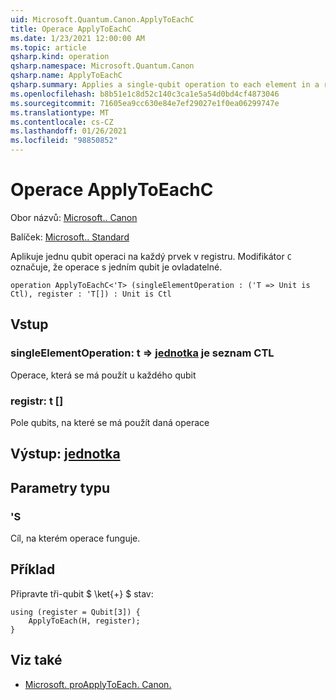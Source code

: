 ```yaml
---
uid: Microsoft.Quantum.Canon.ApplyToEachC
title: Operace ApplyToEachC
ms.date: 1/23/2021 12:00:00 AM
ms.topic: article
qsharp.kind: operation
qsharp.namespace: Microsoft.Quantum.Canon
qsharp.name: ApplyToEachC
qsharp.summary: Applies a single-qubit operation to each element in a register. The modifier `C` indicates that the single-qubit operation is controllable.
ms.openlocfilehash: b8b51e1c8d52c140c3ca1e5a54d0bd4cf4873046
ms.sourcegitcommit: 71605ea9cc630e84e7ef29027e1f0ea06299747e
ms.translationtype: MT
ms.contentlocale: cs-CZ
ms.lasthandoff: 01/26/2021
ms.locfileid: "98850852"
---
```

# <a name="applytoeachc-operation"></a>Operace ApplyToEachC

Obor názvů: [Microsoft.. Canon](xref:Microsoft.Quantum.Canon)

Balíček: [Microsoft.. Standard](https://nuget.org/packages/Microsoft.Quantum.Standard)


Aplikuje jednu qubit operaci na každý prvek v registru.
Modifikátor `C` označuje, že operace s jedním qubit je ovladatelné.

```qsharp
operation ApplyToEachC<'T> (singleElementOperation : ('T => Unit is Ctl), register : 'T[]) : Unit is Ctl
```


## <a name="input"></a>Vstup

### <a name="singleelementoperation--t--unit--is-ctl"></a>singleElementOperation: t => [jednotka](xref:microsoft.quantum.lang-ref.unit)  je seznam CTL

Operace, která se má použít u každého qubit


### <a name="register--t"></a>registr: t []

Pole qubits, na které se má použít daná operace



## <a name="output--unit"></a>Výstup: [jednotka](xref:microsoft.quantum.lang-ref.unit)



## <a name="type-parameters"></a>Parametry typu

### <a name="t"></a>'S

Cíl, na kterém operace funguje.

## <a name="example"></a>Příklad

Připravte tři-qubit $ \ket{+} $ stav:

```qsharp
using (register = Qubit[3]) {
    ApplyToEach(H, register);
}
```

## <a name="see-also"></a>Viz také

- [Microsoft. proApplyToEach. Canon.](xref:Microsoft.Quantum.Canon.ApplyToEach)